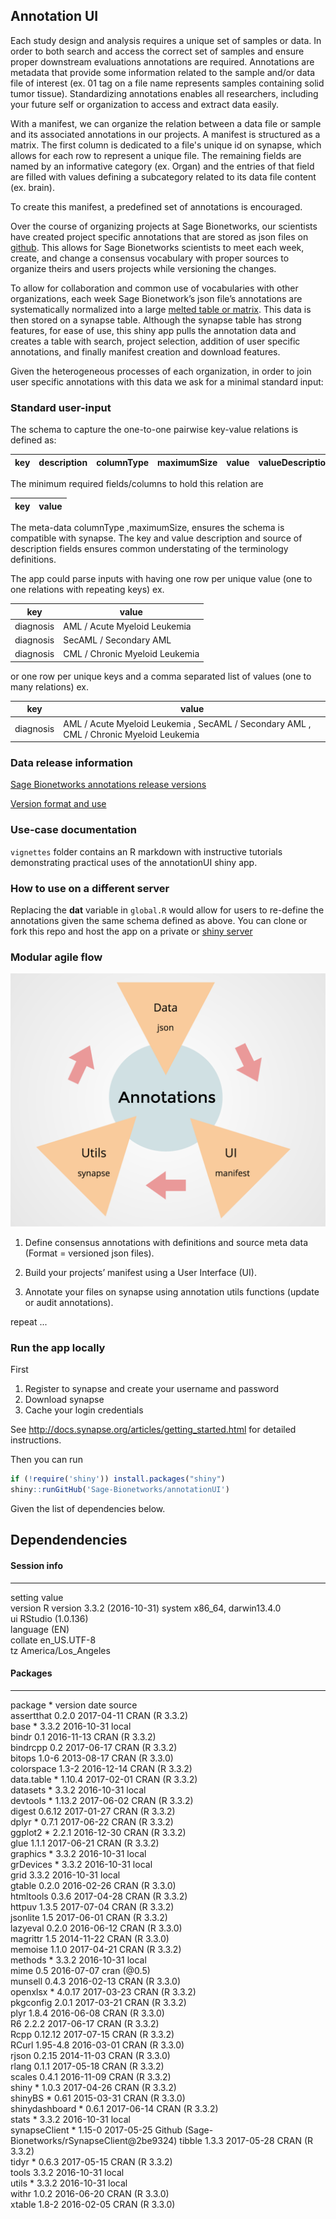 ## Annotation UI 
Each study design and analysis requires a unique set of samples or data. In order to both search and access the correct set of samples and ensure proper downstream evaluations annotations are required. Annotations are metadata that provide some information related to the sample and/or data file of interest (ex. 01 tag on a file name represents samples containing solid tumor tissue). Standardizing annotations enables all researchers, including your future self or organization to access and extract data easily. 
 
With a manifest, we can organize the relation between a data file or sample and its associated annotations in our projects.  A manifest is structured as a matrix. The first column is dedicated to a file's unique id on synapse, which allows for each row to represent a unique file. The remaining fields are named by an informative category (ex. Organ) and the entries of that field are filled with values defining a subcategory related to its data file content (ex. brain). 

To create this manifest, a predefined set of annotations is encouraged. 

Over the course of organizing projects at Sage Bionetworks, our scientists have created project specific annotations that are stored as json files on [github](https://github.com/Sage-Bionetworks/synapseAnnotations). This allows for Sage Bionetworks scientists to meet each week, create, and change a consensus vocabulary with proper sources to organize theirs and users projects while versioning the changes. 

To allow for collaboration and common use of vocabularies with other organizations, each week Sage Bionetwork’s json file’s annotations are systematically normalized into a large [melted table or matrix](https://www.jstatsoft.org/article/view/v059i10). This data is then stored on a synapse table. Although the synapse table has strong features, for ease of use, this shiny app pulls the annotation data and creates a table with search, project selection, addition of user specific annotations, and finally manifest creation and download features. 

Given the heterogeneous processes of each organization, in order to join user specific annotations with this data we ask for a minimal standard input: 

### Standard user-input

The schema to capture the one-to-one pairwise key-value relations is defined as: 
 

 key |description| columnType | maximumSize | value | valueDescription | source | project
--- | --- | --- | --- | --- | --- | --- | --- 

The minimum required fields/columns to hold this relation are  

key |value 
--- | ---

The meta-data columnType ,maximumSize, ensures the schema is compatible with synapse. The key and value description and source of description fields ensures common understating of the terminology definitions. 

The app could parse inputs with having one row per unique value (one to one relations with repeating keys) ex.  

key |value 
--- | ---
diagnosis | AML / Acute Myeloid Leukemia 
diagnosis | SecAML / Secondary AML 
diagnosis | CML / Chronic Myeloid Leukemia

or one row per unique keys and a comma separated list of values (one to many relations) ex.

key |value 
--- | ---
diagnosis | AML / Acute Myeloid Leukemia , SecAML / Secondary AML , CML / Chronic Myeloid Leukemia


### Data release information 
[Sage Bionetworks annotations release versions](https://github.com/Sage-Bionetworks/synapseAnnotations/releases)

[Version format and use](https://github.com/Sage-Bionetworks/synapseAnnotations/blob/master/README.md)

### Use-case documentation 
`vignettes` folder contains an R markdown with instructive tutorials demonstrating practical uses of the annotationUI shiny app. 

### How to use on a different server 
Replacing the **dat** variable in `global.R` would allow for users to re-define the annotations given the same schema defined as above. 
You can clone or fork this repo and host the app on a private or [shiny server](https://www.rstudio.com/products/shiny/shiny-server/)

### Modular agile flow 
![alt tag](img/agile-flow.png)
1. Define consensus annotations with definitions and source meta data (Format = versioned json files). 

2. Build your projects’ manifest using a User Interface (UI).

3. Annotate your files on synapse using annotation utils functions (update or audit annotations). 

repeat ...
### Run the app locally  

First

1. Register to synapse and create your username and password 
2. Download synapse 
3. Cache your login credentials

See http://docs.synapse.org/articles/getting_started.html for detailed instructions. 

Then you can run 

```R
if (!require('shiny')) install.packages("shiny")
shiny::runGitHub('Sage-Bionetworks/annotationUI')
```
Given the list of dependencies below. 

## Dependendencies 
#### Session info 
------------------------------------------------------------------------------------------
 setting  value                       
 version  R version 3.3.2 (2016-10-31)
 system   x86_64, darwin13.4.0        
 ui       RStudio (1.0.136)           
 language (EN)                        
 collate  en_US.UTF-8                 
 tz       America/Los_Angeles                          

#### Packages 
----------------------------------------------------------------------------------------------
 package        * version  date       source                                          
 assertthat       0.2.0    2017-04-11 CRAN (R 3.3.2)                                  
 base           * 3.3.2    2016-10-31 local                                           
 bindr            0.1      2016-11-13 CRAN (R 3.3.2)                                  
 bindrcpp         0.2      2017-06-17 CRAN (R 3.3.2)                                  
 bitops           1.0-6    2013-08-17 CRAN (R 3.3.0)                                  
 colorspace       1.3-2    2016-12-14 CRAN (R 3.3.2)                                  
 data.table     * 1.10.4   2017-02-01 CRAN (R 3.3.2)                                  
 datasets       * 3.3.2    2016-10-31 local                                           
 devtools       * 1.13.2   2017-06-02 CRAN (R 3.3.2)                                  
 digest           0.6.12   2017-01-27 CRAN (R 3.3.2)                                  
 dplyr          * 0.7.1    2017-06-22 CRAN (R 3.3.2)                                  
 ggplot2        * 2.2.1    2016-12-30 CRAN (R 3.3.2)                                  
 glue             1.1.1    2017-06-21 CRAN (R 3.3.2)                                  
 graphics       * 3.3.2    2016-10-31 local                                           
 grDevices      * 3.3.2    2016-10-31 local                                           
 grid             3.3.2    2016-10-31 local                                           
 gtable           0.2.0    2016-02-26 CRAN (R 3.3.0)                                  
 htmltools        0.3.6    2017-04-28 CRAN (R 3.3.2)                                  
 httpuv           1.3.5    2017-07-04 CRAN (R 3.3.2)                                  
 jsonlite         1.5      2017-06-01 CRAN (R 3.3.2)                                  
 lazyeval         0.2.0    2016-06-12 CRAN (R 3.3.0)                                  
 magrittr         1.5      2014-11-22 CRAN (R 3.3.0)                                  
 memoise          1.1.0    2017-04-21 CRAN (R 3.3.2)                                  
 methods        * 3.3.2    2016-10-31 local                                           
 mime             0.5      2016-07-07 cran (@0.5)                                     
 munsell          0.4.3    2016-02-13 CRAN (R 3.3.0)                                  
 openxlsx       * 4.0.17   2017-03-23 CRAN (R 3.3.2)                                  
 pkgconfig        2.0.1    2017-03-21 CRAN (R 3.3.2)                                  
 plyr             1.8.4    2016-06-08 CRAN (R 3.3.0)                                  
 R6               2.2.2    2017-06-17 CRAN (R 3.3.2)                                  
 Rcpp             0.12.12  2017-07-15 CRAN (R 3.3.2)                                  
 RCurl            1.95-4.8 2016-03-01 CRAN (R 3.3.0)                                  
 rjson            0.2.15   2014-11-03 CRAN (R 3.3.0)                                  
 rlang            0.1.1    2017-05-18 CRAN (R 3.3.2)                                  
 scales           0.4.1    2016-11-09 CRAN (R 3.3.2)                                  
 shiny          * 1.0.3    2017-04-26 CRAN (R 3.3.2)                                  
 shinyBS        * 0.61     2015-03-31 CRAN (R 3.3.0)                                  
 shinydashboard * 0.6.1    2017-06-14 CRAN (R 3.3.2)                                  
 stats          * 3.3.2    2016-10-31 local                                           
 synapseClient  * 1.15-0   2017-05-25 Github (Sage-Bionetworks/rSynapseClient@2be9324)
 tibble           1.3.3    2017-05-28 CRAN (R 3.3.2)                                  
 tidyr          * 0.6.3    2017-05-15 CRAN (R 3.3.2)                                  
 tools            3.3.2    2016-10-31 local                                           
 utils          * 3.3.2    2016-10-31 local                                           
 withr            1.0.2    2016-06-20 CRAN (R 3.3.0)                                  
 xtable           1.8-2    2016-02-05 CRAN (R 3.3.0)   
